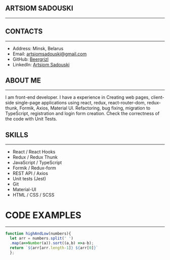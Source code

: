 ## ARTSIOM SADOUSKI
*****
## CONTACTS
******
* Address: Minsk, Belarus
* Email: artsiomsadouski@gmail.com
* GitHub: [Beergrizl](https://github.com/Beergrizl)
* LinkedIn: [Artsiom Sadouski](https://www.linkedin.com/in/sadouski)
## ABOUT ME
******
I am front-end developer. I have a experience in Creating web pages,
client-side single-page applications using react, redux, react-router-dom,
redux-thunk, Formik, Axios, Material UI. Refactoring, bug fixing, migration to TypeScript, registration and login form creation. Check the correctness of the code with Unit Tests.
## SKILLS
******
* React / React Hooks
* Redux / Redux Thunk
* JavaScript / TypeScript
* Formik / Redux-form
* REST API / Axios
* Unit tests (Jest)
* Git
* Material-UI
* HTML / CSS / SCSS
# CODE EXAMPLES
**********
```javascript
function highAndLow(numbers){
  let arr = numbers.split(' ')
  .map(a=>Number(a)).sort((a,b) =>a-b);
  return `${arr[arr.length-1]} ${arr[0]}`
  };
```
